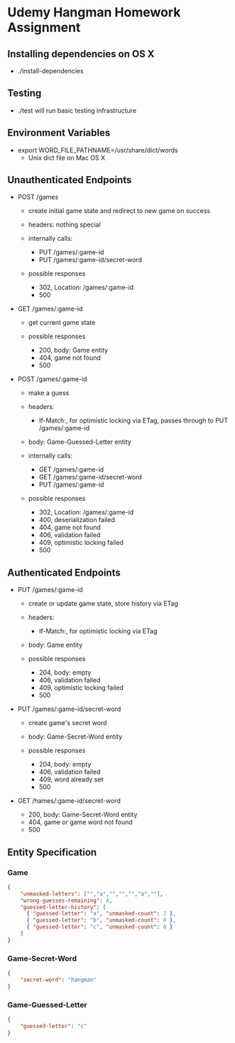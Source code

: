 # Udemy Hangman Homework Assignment

## Installing dependencies on OS X

* ./install-dependencies

## Testing

* ./test will run basic testing infrastructure

## Environment Variables

* export WORD_FILE_PATHNAME=/usr/share/dict/words
  * Unix dict file on Mac OS X

## Unauthenticated Endpoints

* POST /games
  * create initial game state and redirect to new game on success

  * headers: nothing special
  
  * internally calls:
    * PUT /games/:game-id
    * PUT /games/:game-id/secret-word

  * possible responses
    * 302, Location: /games/:game-id
    * 500

* GET /games/:game-id
  * get current game state

  * possible responses
    * 200, body: Game entity
    * 404, game not found
    * 500

* POST /games/:game-id
  * make a guess

  * headers:
    * If-Match:, for optimistic locking via ETag, passes through to PUT /games/:game-id

  * body: Game-Guessed-Letter entity

  * internally calls:
    * GET /games/:game-id
    * GET /games/:game-id/secret-word
    * PUT /games/:game-id

  * possible responses
    * 302, Location: /games/:game-id
    * 400, deserialization failed
    * 404, game not found
    * 406, validation failed
    * 409, optimistic locking failed
    * 500

## Authenticated Endpoints

* PUT /games/:game-id
  * create or update game state, store history via ETag

  * headers:
    * If-Match:, for optimistic locking via ETag

  * body: Game entity

  * possible responses
    * 204, body: empty
    * 406, validation failed
    * 409, optimistic locking failed
    * 500

* PUT /games/:game-id/secret-word
  * create game's secret word

  * body: Game-Secret-Word entity

  * possible responses
    * 204, body: empty
    * 406, validation failed
    * 409, word already set
    * 500

* GET /hames/:game-id/secret-word
  * 200, body: Game-Secret-Word entity
  * 404, game or game word not found
  * 500

## Entity Specification

### Game

``` JSON
{
    "unmasked-letters": ["","a","","","","a",""],
    "wrong-guesses-remaining": 8,
    "guessed-letter-history": [
      { "guessed-letter": "a", "unmasked-count": 2 },
      { "guessed-letter": "b", "unmasked-count": 0 },
      { "guessed-letter": "c", "unmasked-count": 0 }
    ]
}
```

### Game-Secret-Word

``` JSON
{
    "secret-word": "hangman"
}
```

### Game-Guessed-Letter

``` JSON
{
    "guessed-letter": "c"
}
```
